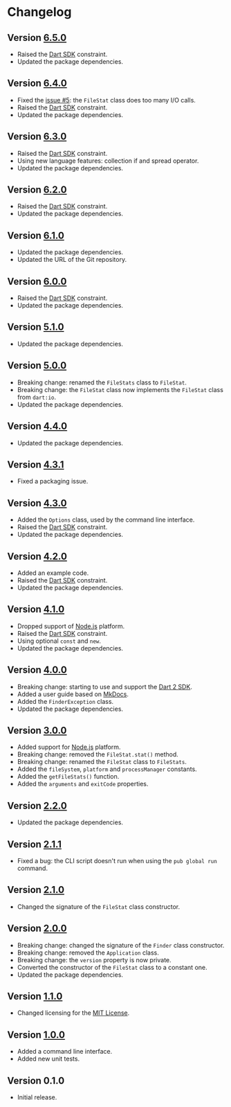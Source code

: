 # Changelog

## Version [6.5.0](https://github.com/cedx/where.dart/compare/v6.4.0...v6.5.0)
- Raised the [Dart SDK](https://dart.dev/tools/sdk) constraint.
- Updated the package dependencies.

## Version [6.4.0](https://github.com/cedx/where.dart/compare/v6.3.0...v6.4.0)
- Fixed the [issue #5](https://github.com/cedx/where.dart/issues/5): the `FileStat` class does too many I/O calls.
- Raised the [Dart SDK](https://dart.dev/tools/sdk) constraint.
- Updated the package dependencies.

## Version [6.3.0](https://github.com/cedx/where.dart/compare/v6.2.0...v6.3.0)
- Raised the [Dart SDK](https://dart.dev/tools/sdk) constraint.
- Using new language features: collection if and spread operator.
- Updated the package dependencies.

## Version [6.2.0](https://github.com/cedx/where.dart/compare/v6.1.0...v6.2.0)
- Raised the [Dart SDK](https://dart.dev/tools/sdk) constraint.
- Updated the package dependencies.

## Version [6.1.0](https://github.com/cedx/where.dart/compare/v6.0.0...v6.1.0)
- Updated the package dependencies.
- Updated the URL of the Git repository.

## Version [6.0.0](https://github.com/cedx/where.dart/compare/v5.1.0...v6.0.0)
- Raised the [Dart SDK](https://dart.dev/tools/sdk) constraint.
- Updated the package dependencies.

## Version [5.1.0](https://github.com/cedx/where.dart/compare/v5.0.0...v5.1.0)
- Updated the package dependencies.

## Version [5.0.0](https://github.com/cedx/where.dart/compare/v4.4.0...v5.0.0)
- Breaking change: renamed the `FileStats` class to `FileStat`.
- Breaking change: the `FileStat` class now implements the `FileStat` class from `dart:io`.
- Updated the package dependencies.

## Version [4.4.0](https://github.com/cedx/where.dart/compare/v4.3.1...v4.4.0)
- Updated the package dependencies.

## Version [4.3.1](https://github.com/cedx/where.dart/compare/v4.3.0...v4.3.1)
- Fixed a packaging issue.

## Version [4.3.0](https://github.com/cedx/where.dart/compare/v4.2.0...v4.3.0)
- Added the `Options` class, used by the command line interface.
- Raised the [Dart SDK](https://dart.dev/tools/sdk) constraint.
- Updated the package dependencies.

## Version [4.2.0](https://github.com/cedx/where.dart/compare/v4.1.0...v4.2.0)
- Added an example code.
- Raised the [Dart SDK](https://dart.dev/tools/sdk) constraint.
- Updated the package dependencies.

## Version [4.1.0](https://github.com/cedx/where.dart/compare/v4.0.0...v4.1.0)
- Dropped support of [Node.js](https://nodejs.org) platform.
- Raised the [Dart SDK](https://dart.dev/tools/sdk) constraint.
- Using optional `const` and `new`.
- Updated the package dependencies.

## Version [4.0.0](https://github.com/cedx/where.dart/compare/v3.0.0...v4.0.0)
- Breaking change: starting to use and support the [Dart 2 SDK](https://dart.dev/tools/sdk).
- Added a user guide based on [MkDocs](http://www.mkdocs.org).
- Added the `FinderException` class.
- Updated the package dependencies.

## Version [3.0.0](https://github.com/cedx/where.dart/compare/v2.2.0...v3.0.0)
- Added support for [Node.js](https://nodejs.org) platform.
- Breaking change: removed the `FileStat.stat()` method.
- Breaking change: renamed the `FileStat` class to `FileStats`.
- Added the `fileSystem`, `platform` and `processManager` constants.
- Added the `getFileStats()` function.
- Added the `arguments` and `exitCode` properties.

## Version [2.2.0](https://github.com/cedx/where.dart/compare/v2.1.1...v2.2.0)
- Updated the package dependencies.

## Version [2.1.1](https://github.com/cedx/where.dart/compare/v2.1.0...v2.1.1)
- Fixed a bug: the CLI script doesn't run when using the `pub global run` command.

## Version [2.1.0](https://github.com/cedx/where.dart/compare/v2.0.0...v2.1.0)
- Changed the signature of the `FileStat` class constructor.

## Version [2.0.0](https://github.com/cedx/where.dart/compare/v1.1.0...v2.0.0)
- Breaking change: changed the signature of the `Finder` class constructor.
- Breaking change: removed the `Application` class.
- Breaking change: the `version` property is now private.
- Converted the constructor of the `FileStat` class to a constant one.
- Updated the package dependencies.

## Version [1.1.0](https://github.com/cedx/where.dart/compare/v1.0.0...v1.1.0)
- Changed licensing for the [MIT License](https://opensource.org/licenses/MIT).

## Version [1.0.0](https://github.com/cedx/where.dart/compare/v0.1.0...v1.0.0)
- Added a command line interface.
- Added new unit tests.

## Version 0.1.0
- Initial release.
